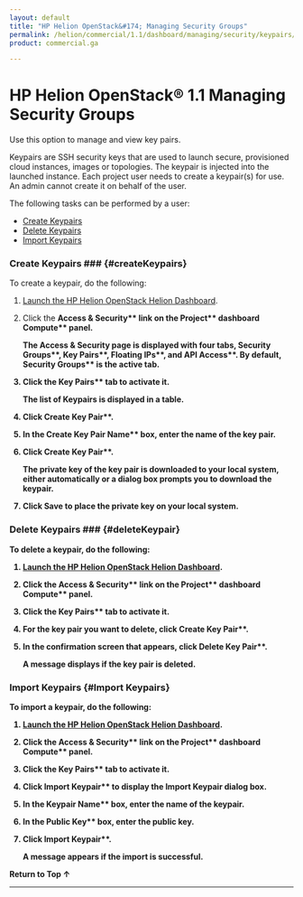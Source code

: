 ```yaml
---
layout: default
title: "HP Helion OpenStack&#174; Managing Security Groups"
permalink: /helion/commercial/1.1/dashboard/managing/security/keypairs/
product: commercial.ga

---
```

<!--PUBLISHED-->

<script>

function PageRefresh {
onLoad="window.refresh"
}

PageRefresh();

</script>

<!--
<p style="font-size: small;"> <a href="/helion/commercial/1.1/ga1/install/">&#9664; PREV</a> | <a href="/helion/commercial/1.1/ga1/install-overview/">&#9650; UP</a> | <a href="/helion/commercial/1.1/ga1/">NEXT &#9654;</a> 
-->

# HP Helion OpenStack&#174; 1.1 Managing Security Groups

Use this option to manage and view key pairs.

Keypairs are SSH security keys that are used to launch secure, provisioned cloud instances, images or topologies. The keypair is injected into the launched instance. Each project user needs to create a keypair(s) for use. An admin cannot create it on behalf of the user.

The following tasks can be performed by a user:

* [Create Keypairs](#createKeypairs)
* [Delete Keypairs](#deleteKeypairs)
* [Import Keypairs](#importKeypairs)

### Create Keypairs ### {#createKeypairs}

To create a keypair, do the following:

1. [Launch the HP Helion OpenStack Helion Dashboard](/helion/openstack/1.1/dashboard/login/).

2. Click the <b>Access &amp; Security** link on the <b>Project** dashboard <b>Compute** panel.

	The Access &amp; Security page is displayed with four tabs, <b>Security Groups**, <b>Key Pairs**, <b>Floating IPs**, and <b>API Access**. By default, <b>Security Groups** is the active tab. 

3. Click the <b>Key Pairs** tab to activate it.

	The list of Keypairs is displayed in a table.

4. Click <b>Create Key Pair**.

5. In the <b>Create Key Pair Name** box, enter the name of the key pair.

6. Click <b>Create Key Pair**.

	The private key of the key pair is downloaded to your local system, either automatically or a dialog box prompts you to download the keypair.

7. Click Save to place the private key on your local system.

### Delete Keypairs ### {#deleteKeypair}

To delete a keypair, do the following:

1. [Launch the HP Helion OpenStack Helion Dashboard](/helion/openstack/1.1/dashboard/login/).

2. Click the <b>Access &amp; Security** link on the <b>Project** dashboard <b>Compute** panel.

3. Click the <b>Key Pairs** tab to activate it.

4. For the key pair you want to delete, click <b>Create Key Pair**.

5. In the confirmation screen that appears, click <b>Delete Key Pair**.

	A message displays if the key pair is deleted.

### Import Keypairs {#Import Keypairs}

To import a keypair, do the following:

1. [Launch the HP Helion OpenStack Helion Dashboard](/helion/openstack/1.1/dashboard/login/).

2. Click the <b>Access &amp; Security** link on the <b>Project** dashboard <b>Compute** panel.

3. Click the <b>Key Pairs** tab to activate it.

4. Click <b>Import Keypair** to display the Import Keypair dialog box.

5. In the <b>Keypair Name** box, enter the name of the keypair.

6. In the <b>Public Key** box, enter the public key.

7. Click <b>Import Keypair**.

	A message appears if the import is successful.

<a href="#top" style="padding:14px 0px 14px 0px; text-decoration: none;"> Return to Top &#8593; </a>


----
